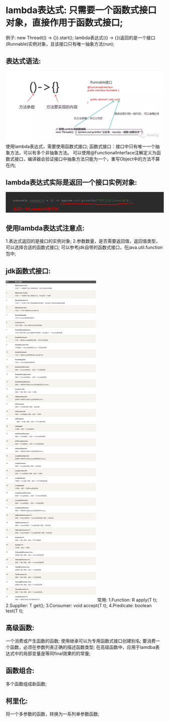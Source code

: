 # lambda表达式: 只需要一个函数式接口对象，直接作用于函数式接口;
例子: new Thread(() -> {}).start();
lambda表达式(() -> {})返回的是一个接口(Runnable)实例对象，且该接口只有唯一抽象方法(run);

## 表达式语法:
![img_1.png](img_1.png)
使用lambda表达式，需要使用函数式接口;
函数式接口：接口中只有唯一一个抽象方法，可以有多个非抽象方法。
可以使用@FunctionalInterface注解定义为函数式接口，编译器会验证接口中抽象方法只能为一个，重写Object中的方法不算在内;

## lambda表达式实际是返回一个接口实例对象:
![img.png](img.png)

## 使用lambda表达式注意点:
1.表达式返回的是接口的实例对象;
2.参数数量，是否需要返回值，返回值类型，可以选择合适的函数式接口;
可以参考jdk自带的函数式接口，在java.util.function包中;

## jdk函数式接口:
![img_3.png](img_3.png)
常用:
    1.Function: R apply(T t);
    2.Supplier: T get();
    3.Consumer: void accept(T t);
    4.Predicate: boolean test(T t);
    

## 高级函数:
一个消费或产生函数的函数;
使用继承可以为专用函数式接口创建别名;
要消费一个函数，必须在参数列表正确的描述函数类型;
在高级函数中，应用于lamdba表达式中的局部变量是等同final效果的的常量;

## 函数组合:
多个函数组成新函数;

## 柯里化:
将一个多参数的函数，转换为一系列单参数函数;
    
    